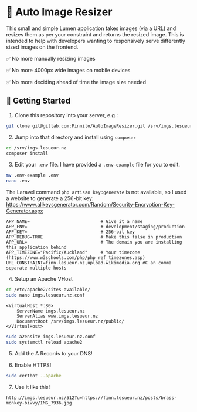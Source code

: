 # 🌅 Auto Image Resizer

This small and simple Lumen application takes images (via a URL) and resizes them as per your constraint and returns the resized image. This is intended to help with developers wanting to responsively serve differently sized images on the frontend.

✅ No more manually resizing images

✅ No more 4000px wide images on mobile devices

✅ No more deciding ahead of time the image size needed

## 🏁 Getting Started

1. Clone this repository into your server, e.g.:

```bash
git clone git@gitlab.com:Finnito/AutoImageResizer.git /srv/imgs.lesueur.nz
```

2. Jump into that directory and install using `composer`

```bash
cd /srv/imgs.lesueur.nz
composer install
```

3. Edit your `.env` file. I have provided a `.env-example` file for you to edit.

```bash
mv .env-example .env
nano .env
```

The Laravel command `php artisan key:generate` is not available, so I used a website to generate a 256-bit key: https://www.allkeysgenerator.com/Random/Security-Encryption-Key-Generator.aspx 

```
APP_NAME=                           # Give it a name
APP_ENV=                            # development/staging/production
APP_KEY=                            # 256-bit key
APP_DEBUG=TRUE                      # Make this false in production
APP_URL=                            # The domain you are installing this application behind
APP_TIMEZONE="Pacific/Auckland"     # Your timezone (https://www.w3schools.com/php/php_ref_timezones.asp)
URL_CONSTRAINT=finn.lesueur.nz,upload.wikimedia.org #C an comma separate multiple hosts
```

4. Setup an Apache VHost

```bash
cd /etc/apache2/sites-available/
sudo nano imgs.lesueur.nz.conf
```

```
<VirtualHost *:80>
    ServerName imgs.lesueur.nz
    ServerAlias www.imgs.lesueur.nz
    DocumentRoot /srv/imgs.lesueur.nz/public/
</VirtualHost>
```

```bash
sudo a2ensite imgs.lesueur.nz.conf
sudo systemctl reload apache2
```

5. Add the A Records to your DNS!

6. Enable HTTPS!

```bash
sudo certbot --apache
```

7. Use it like this!

```
http://imgs.lesueur.nz/512?u=https://finn.lesueur.nz/posts/brass-monkey-bivvy/IMG_7936.jpg
```



